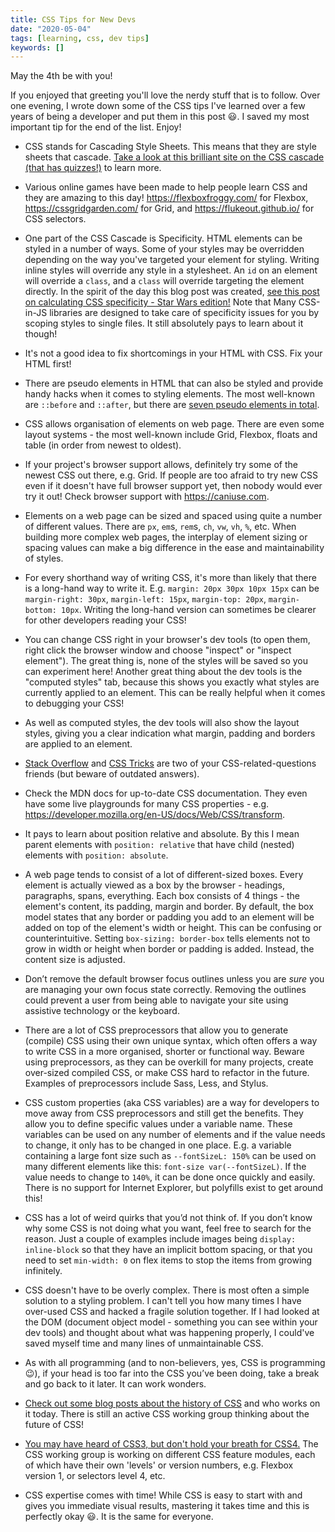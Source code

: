 ```yaml
---
title: CSS Tips for New Devs
date: "2020-05-04"
tags: [learning, css, dev tips]
keywords: []
---
```


May the 4th be with you! 

If you enjoyed that greeting you'll love the nerdy stuff that is to follow. Over one evening, I wrote down some of the CSS tips I've learned over a few years of being a developer and put them in this post <span role="img" aria-label="smile">😃</span>. I saved my most important tip for the end of the list. Enjoy!

- CSS stands for Cascading Style Sheets. This means that they are style sheets that cascade. <a href="https://wattenberger.com/blog/css-cascade">Take a look at this brilliant site on the CSS cascade (that has quizzes!)</a> to learn more.

- Various online games have been made to help people learn CSS and they are amazing to this day! https://flexboxfroggy.com/ for Flexbox, https://cssgridgarden.com/ for Grid, and https://flukeout.github.io/ for CSS selectors.

- One part of the CSS Cascade is Specificity. HTML elements can be styled in a number of ways. Some of your styles may be overridden depending on the way you've targeted your element for styling. Writing inline styles will override any style in a stylesheet. An `id` on an element will override a `class`, and a `class` will override targeting the element directly. In the spirit of the day this blog post was created, <a href="https://stuffandnonsense.co.uk/archives/css_specificity_wars.html">see this post on calculating CSS specificity - Star Wars edition!</a> Note that Many CSS-in-JS libraries are designed to take care of specificity issues for you by scoping styles to single files. It still absolutely pays to learn about it though!

- It's not a good idea to fix shortcomings in your HTML with CSS. Fix your HTML first!

- There are pseudo elements in HTML that can also be styled and provide handy hacks when it comes to styling elements. The most well-known are `::before` and `::after`, but there are <a href="https://blog.logrocket.com/a-guide-to-css-pseudo-elements/">seven pseudo elements in total</a>. 

- CSS allows organisation of elements on web page. There are even some layout systems - the most well-known include  Grid, Flexbox, floats and table (in order from newest to oldest).

- If your project's browser support allows, definitely try some of the newest CSS out there, e.g. Grid. If people are too afraid to try new CSS even if it doesn't have full browser support yet, then nobody would ever try it out! Check browser support with https://caniuse.com.

- Elements on a web page can be sized and spaced using quite a number of different values. There are `px`, `em`s, `rem`s, `ch`, `vw`, `vh`, `%`, etc. When building more complex web pages, the interplay of element sizing or spacing values can make a big difference in the ease and maintainability of styles.

- For every shorthand way of writing CSS, it's more than likely that there is a long-hand way to write it. E.g. `margin: 20px 30px 10px 15px` can be `margin-right: 30px`, `margin-left: 15px`, `margin-top: 20px`, `margin-bottom: 10px`. Writing the long-hand version can sometimes be clearer for other developers reading your CSS!

- You can change CSS right in your browser's dev tools (to open them, right click the browser window and choose "inspect" or "inspect element"). The great thing is, none of the styles will be saved so you can experiment here! Another great thing about the dev tools is the "computed styles" tab, because this shows you exactly what styles are currently applied to an element. This can be really helpful when it comes to debugging your CSS!

- As well as computed styles, the dev tools will also show the layout styles, giving you a clear indication what margin, padding and borders are applied to an element.

- <a href="https://stackoverflow.com/">Stack Overflow</a> and <a href="https://css-tricks.com/">CSS Tricks</a> are two of your CSS-related-questions friends (but beware of outdated answers).

- Check the MDN docs for up-to-date CSS documentation. They even have some live playgrounds for many CSS properties - e.g. https://developer.mozilla.org/en-US/docs/Web/CSS/transform.

- It pays to learn about position relative and absolute. By this I mean parent elements with  `position: relative` that have child (nested) elements with `position: absolute`.

- A web page tends to consist of a lot of different-sized boxes. Every element is actually viewed as a box by the browser - headings, paragraphs, spans, everything. Each box consists of 4 things - the element's content, its padding, margin and border. By default, the box model states that any border or padding you add to an element will be added on top of the element's width or height. This can be confusing or counterintuitive. Setting `box-sizing: border-box` tells elements not to grow in width or height when border or padding is added. Instead, the content size is adjusted.

- Don’t remove the default browser focus outlines unless you are _sure_ you are managing your own focus state correctly. Removing the outlines could prevent a user from being able to navigate your site using assistive technology or the keyboard. 

- There are a lot of CSS preprocessors that allow you to generate (compile) CSS using their own unique syntax, which often offers a way to write CSS in a more organised, shorter or functional way. Beware using preprocessors, as they can be overkill for many projects, create over-sized compiled CSS, or make CSS hard to refactor in the future. Examples of preprocessors include Sass, Less, and Stylus.

- CSS custom properties (aka CSS variables) are a way for developers to move away from CSS preprocessors and still get the benefits. They allow you to define specific values under a variable name. These variables can be used on any number of elements and if the value needs to change, it only has to be changed in one place. E.g. a variable containing a large font size such as `--fontSizeL: 150%` can be used on many different elements like this: `font-size var(--fontSizeL)`. If the value needs to change to `140%`, it can be done once quickly and easily. There is no support for Internet Explorer, but polyfills exist to get around this!

- CSS has a lot of weird quirks that you’d not think of. If you don’t know why some CSS is not doing what you want, feel free to search for the reason. Just a couple of examples include images being `display: inline-block` so that they have an implicit bottom spacing, or that you need to set `min-width: 0` on flex items to stop the items from growing infinitely. 

- CSS doesn't have to be overly complex. There is most often a simple solution to a styling problem. I can't tell you how many times I have over-used CSS and hacked a fragile solution together. If I had looked at the DOM (document object model - something you can see within your dev tools) and thought about what was happening properly, I could've saved myself time and many lines of unmaintainable CSS.

- As with all programming (and to non-believers, yes, CSS is programming <span role="img" aria-label="wink">😉</span>), if your head is too far into the CSS you’ve been doing, take a break and go back to it later. It can work wonders.

- <a href="https://blog.cloudflare.com/the-languages-which-almost-became-css/">Check out some blog posts about the history of CSS</a> and who works on it today. There is still an active CSS working group thinking about the future of CSS!

- <a href="https://rachelandrew.co.uk/archives/2016/09/13/why-there-is-no-css4-explaining-css-levels/">You may have heard of CSS3, but don't hold your breath for CSS4.</a> The CSS working group is working on different CSS feature modules, each of which have their own 'levels' or version numbers, e.g. Flexbox version 1, or selectors level 4, etc.

- CSS expertise comes with time! While CSS is easy to start with and gives you immediate visual results, mastering it takes time and this is perfectly okay  <span role="img" aria-label="smile">😃</span>. It is the same for everyone.
